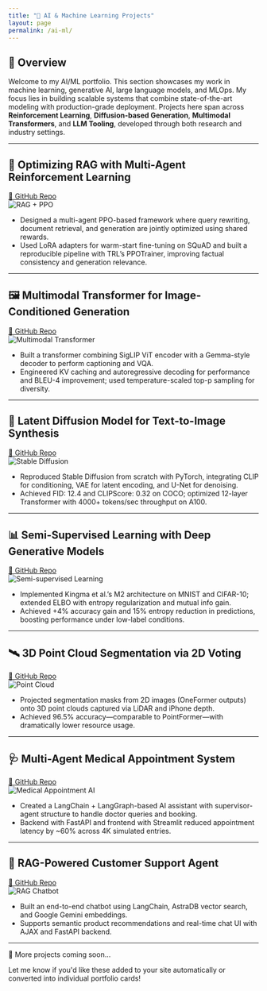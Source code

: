 ```yaml
---
title: "🧠 AI & Machine Learning Projects"
layout: page
permalink: /ai-ml/
---
```


## 🚀 Overview

Welcome to my AI/ML portfolio. This section showcases my work in machine learning, generative AI, large language models, and MLOps. My focus lies in building scalable systems that combine state-of-the-art modeling with production-grade deployment. Projects here span across **Reinforcement Learning**, **Diffusion-based Generation**, **Multimodal Transformers**, and **LLM Tooling**, developed through both research and industry settings.

---

## 🔁 Optimizing RAG with Multi-Agent Reinforcement Learning  
[🔗 GitHub Repo](https://github.com/raviraj988)  
![RAG + PPO](../images/projects/rag-ppo.png)

- Designed a multi-agent PPO-based framework where query rewriting, document retrieval, and generation are jointly optimized using shared rewards.
- Used LoRA adapters for warm-start fine-tuning on SQuAD and built a reproducible pipeline with TRL’s PPOTrainer, improving factual consistency and generation relevance.

---

## 🖼️ Multimodal Transformer for Image-Conditioned Generation  
[🔗 GitHub Repo](https://github.com/yourusername/siglip-gemma)  
![Multimodal Transformer](../images/projects/siglip-gemma.png)

- Built a transformer combining SigLIP ViT encoder with a Gemma-style decoder to perform captioning and VQA.
- Engineered KV caching and autoregressive decoding for performance and BLEU-4 improvement; used temperature-scaled top-p sampling for diversity.

---

## 🎨 Latent Diffusion Model for Text-to-Image Synthesis  
[🔗 GitHub Repo](https://github.com/hkproj/pytorch-stable-diffusion)  
![Stable Diffusion](../images/projects/latent-diffusion.png)

- Reproduced Stable Diffusion from scratch with PyTorch, integrating CLIP for conditioning, VAE for latent encoding, and U-Net for denoising.
- Achieved FID: 12.4 and CLIPScore: 0.32 on COCO; optimized 12-layer Transformer with 4000+ tokens/sec throughput on A100.

---

## 📊 Semi-Supervised Learning with Deep Generative Models  
[🔗 GitHub Repo](https://github.com/raviraj988/Enhancing_SSL_Using_Deep_Gen_Models)  
![Semi-supervised Learning](../images/projects/ssl-dgm.png)

- Implemented Kingma et al.’s M2 architecture on MNIST and CIFAR-10; extended ELBO with entropy regularization and mutual info gain.
- Achieved +4% accuracy gain and 15% entropy reduction in predictions, boosting performance under low-label conditions.

---

## 🛰️ 3D Point Cloud Segmentation via 2D Voting  
[🔗 GitHub Repo](https://github.com/raviraj988/3D-POINT-CLOUD-SEGMENTATION-USING-2D-IMAGE-SEGMENTATION)  
![Point Cloud](../images/projects/pointcloud.png)

- Projected segmentation masks from 2D images (OneFormer outputs) onto 3D point clouds captured via LiDAR and iPhone depth.
- Achieved 96.5% accuracy—comparable to PointFormer—with dramatically lower resource usage.

---

## 🩺 Multi-Agent Medical Appointment System  
[🔗 GitHub Repo](https://github.com/raviraj988/Multi_Agent_System_For_Doctor-s_Appointment)  
![Medical Appointment AI](../images/projects/doctor-agent.png)

- Created a LangChain + LangGraph-based AI assistant with supervisor-agent structure to handle doctor queries and booking.
- Backend with FastAPI and frontend with Streamlit reduced appointment latency by ~60% across 4K simulated entries.

---

## 💬 RAG-Powered Customer Support Agent  
[🔗 GitHub Repo](https://github.com/raviraj988/RAG_Customer_support_System)  
![RAG Chatbot](../images/projects/rag-chatbot.png)

- Built an end-to-end chatbot using LangChain, AstraDB vector search, and Google Gemini embeddings.
- Supports semantic product recommendations and real-time chat UI with AJAX and FastAPI backend.

---

🧠 More projects coming soon...

Let me know if you'd like these added to your site automatically or converted into individual portfolio cards!
